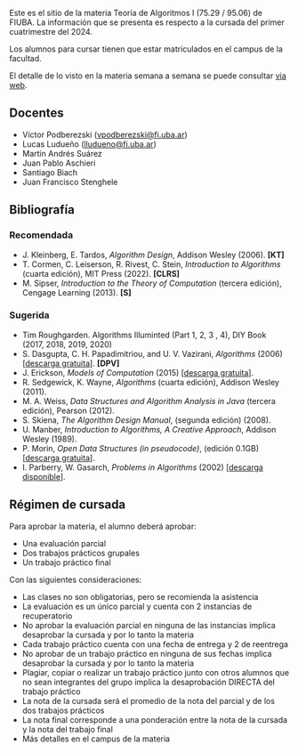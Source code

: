 Este es el sitio de la materia Teoría de Algoritmos I (75.29 / 95.06) de FIUBA. 
La información que se presenta es respecto a la cursada del primer cuatrimestre del 2024.

Los alumnos para cursar tienen que estar matriculados en el campus de la facultad.

El detalle de lo visto en la materia semana a semana se puede consultar [via web](https://docs.google.com/spreadsheets/d/e/2PACX-1vSi5223gloC1Omkh0xqBZWGfFVeUwC31dY6cSkLVJXXDxyFbtvHhzvo8X6bkqX76eJaTd_hJmpdt-t1/pubhtml?gid=381044700&single=true).

## Docentes

  - Víctor Podberezski (vpodberezski@fi.uba.ar)
  - Lucas Ludueño (lludueno@fi.uba.ar)
  - Martín Andrés Suárez
  - Juan Pablo Aschieri
  - Santiago Biach
  - Juan Francisco Stenghele

## Bibliografía

### Recomendada
  - J. Kleinberg, E. Tardos, _Algorithm Design_, Addison Wesley (2006). **[KT]**
  - T. Cormen, C. Leiserson, R. Rivest, C. Stein, _Introduction to Algorithms_ (cuarta edición), MIT Press (2022). **[CLRS]**
  - M. Sipser, _Introduction to the Theory of Computation_ (tercera edición), Cengage Learning (2013). **[S]**

### Sugerida
  - Tim Roughgarden. Algorithms Illuminted (Part 1, 2, 3 , 4), DIY Book (2017, 2018, 2019, 2020) 
  - S. Dasgupta, C. H. Papadimitriou, and U. V. Vazirani, _Algorithms_ (2006) [[descarga gratuita](http://cseweb.ucsd.edu/~dasgupta/book/)]. **[DPV]**
  - J. Erickson, _Models of Computation_ (2015) [[descarga gratuita](http://jeffe.cs.illinois.edu/teaching/algorithms/)].
  - R. Sedgewick, K. Wayne, _Algorithms_ (cuarta edición), Addison Wesley (2011).
  - M. A. Weiss, _Data Structures and Algorithm Analysis in Java_  (tercera edición), Pearson (2012).
  - S. Skiena, _The Algorithm Design Manual_, (segunda edición) (2008).
  - U. Manber, _Introduction to Algorithms, A Creative Approach_, Addison Wesley (1989).
  - P. Morin, _Open Data Structures (in pseudocode)_, (edición 0.1GB) [[descarga gratuita](http://opendatastructures.org/)].
  - I. Parberry, W. Gasarch, _Problems in Algorithms_ (2002) [[descarga disponible](http://larc.unt.edu/ian/books/free/)].


## Régimen de cursada

Para aprobar la materia, el alumno deberá aprobar:

  - Una evaluación parcial
  - Dos trabajos prácticos grupales
  - Un trabajo práctico final

Con las siguientes consideraciones:

  - Las clases no son obligatorias, pero se recomienda la asistencia
  - La evaluación es un único parcial y cuenta con 2 instancias de recuperatorio
  - No aprobar la evaluación parcial en ninguna de las instancias implica desaprobar la cursada y por lo tanto la materia
  - Cada trabajo práctico cuenta con una fecha de entrega y 2 de reentrega
  - No aprobar de un trabajo práctico en ninguna de sus fechas implica desaprobar la cursada y por lo tanto la materia
  - Plagiar, copiar o realizar un trabajo práctico junto con otros alumnos que no sean integrantes del grupo implica la desaprobación DIRECTA del trabajo práctico
  - La nota de la cursada será el promedio de la nota del parcial y de los dos trabajos prácticos
  - La nota final corresponde a una ponderación entre la nota de la cursada y la nota del trabajo final
  - Más detalles en el campus de la materia
